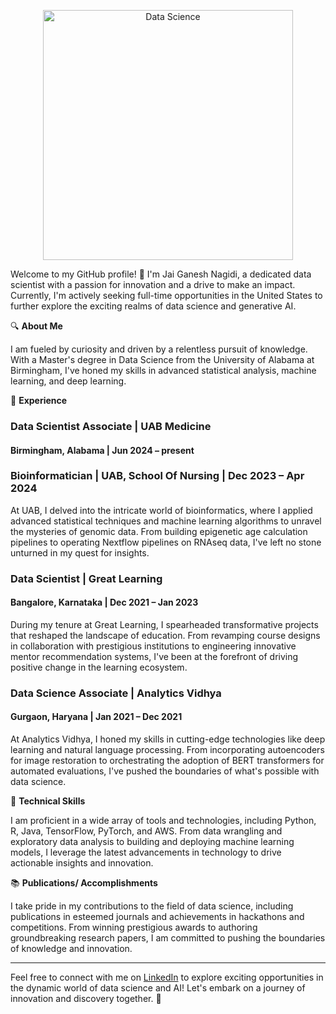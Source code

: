 <!--
**jaigane6387/jaigane6387** is a ✨ _special_ ✨ repository because its `README.md` (this file) appears on your GitHub profile. -->
<p>
<div align="center">
    <img src="https://media0.giphy.com/media/dshToDTjMXxuKyYW1N/200.webp?cid=ecf05e47eoqvy8a1yf79w4nbvkk7th4m0mhf6gf1c5ef7mqx&ep=v1_gifs_search&rid=200.webp&ct=g" alt="Data Science" width="400"/>
</div>
</p>


Welcome to my GitHub profile! 👋 I'm Jai Ganesh Nagidi, a dedicated data scientist with a passion for innovation and a drive to make an impact. Currently, I'm actively seeking full-time opportunities in the United States to further explore the exciting realms of data science and generative AI.

🔍 **About Me**

I am fueled by curiosity and driven by a relentless pursuit of knowledge. With a Master's degree in Data Science from the University of Alabama at Birmingham, I've honed my skills in advanced statistical analysis, machine learning, and deep learning.

💼 **Experience**
### Data Scientist Associate | UAB Medicine
#### Birmingham, Alabama | Jun 2024 – present

### Bioinformatician | UAB, School Of Nursing | Dec 2023 – Apr 2024

At UAB, I delved into the intricate world of bioinformatics, where I applied advanced statistical techniques and machine learning algorithms to unravel the mysteries of genomic data. From building epigenetic age calculation pipelines to operating Nextflow pipelines on RNAseq data, I've left no stone unturned in my quest for insights.

### Data Scientist | Great Learning
#### Bangalore, Karnataka | Dec 2021 – Jan 2023

During my tenure at Great Learning, I spearheaded transformative projects that reshaped the landscape of education. From revamping course designs in collaboration with prestigious institutions to engineering innovative mentor recommendation systems, I've been at the forefront of driving positive change in the learning ecosystem.

### Data Science Associate | Analytics Vidhya
#### Gurgaon, Haryana | Jan 2021 – Dec 2021

At Analytics Vidhya, I honed my skills in cutting-edge technologies like deep learning and natural language processing. From incorporating autoencoders for image restoration to orchestrating the adoption of BERT transformers for automated evaluations, I've pushed the boundaries of what's possible with data science.

🚀 **Technical Skills**

I am proficient in a wide array of tools and technologies, including Python, R, Java, TensorFlow, PyTorch, and AWS. From data wrangling and exploratory data analysis to building and deploying machine learning models, I leverage the latest advancements in technology to drive actionable insights and innovation.

📚 **Publications/ Accomplishments**

I take pride in my contributions to the field of data science, including publications in esteemed journals and achievements in hackathons and competitions. From winning prestigious awards to authoring groundbreaking research papers, I am committed to pushing the boundaries of knowledge and innovation.

---

Feel free to connect with me on [LinkedIn](https://www.linkedin.com/in/jaiganesh-nagidi) to explore exciting opportunities in the dynamic world of data science and AI! Let's embark on a journey of innovation and discovery together. 🌟
